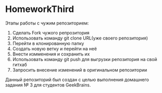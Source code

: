 # HomeworkThird

Этапы работы с чужим репозиторием:

1. Сделать Fork чужого репрозитория
2. Использовать команду git clone URL(уже своего репозитория)
3. Перейти в клонированную папку
4. Создать новую ветку и перейти на неё
5. Внести измменения и сохранить их
6. Использовать команду git push для выгрузки репозитория на свой гитхаб
7. Запросить внесение изменений в оригинальном репозитории 

Данный репозиторий был создан с целью выполнения домашнего задания № 3 для студентов GeekBrains.
